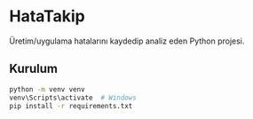 # HataTakip

Üretim/uygulama hatalarını kaydedip analiz eden Python projesi.

## Kurulum
```bash
python -m venv venv
venv\Scripts\activate  # Windows
pip install -r requirements.txt
